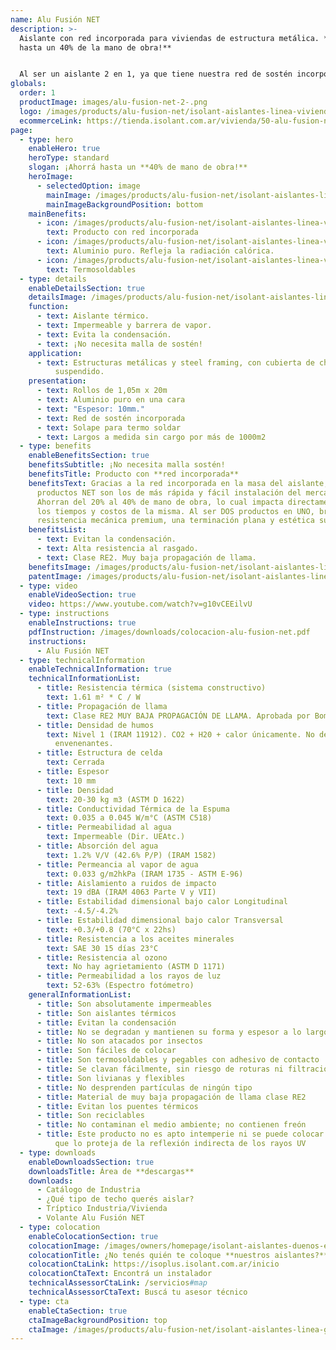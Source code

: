 ```yaml
---
name: Alu Fusión NET
description: >-
  Aislante con red incorporada para viviendas de estructura metálica. **¡Ahorrá
  hasta un 40% de la mano de obra!**


  Al ser un aislante 2 en 1, ya que tiene nuestra red de sostén incorporada en la masa, se ahorra del 20% al 40% de tiempo de colocación en obra, lo cual representa hasta un 50% del costo de la **ALU FUSION NET**, Reduciendo además a la mitad los accidentes por riesgo de colocación, ya que se trabaja sobre la chapa.
globals:
  order: 1
  productImage: images/alu-fusion-net-2-.png
  logo: /images/products/alu-fusion-net/isolant-aislantes-linea-vivienda-alu-fusion-net-logo.png
  ecommerceLink: https://tienda.isolant.com.ar/vivienda/50-alu-fusion-net.html
page:
  - type: hero
    enableHero: true
    heroType: standard
    slogan: ¡Ahorrá hasta un **40% de mano de obra!**
    heroImage:
      - selectedOption: image
        mainImage: /images/products/alu-fusion-net/isolant-aislantes-linea-galpones-y-tinglados-alu-stark-net-imagen-fondo.jpg
        mainImageBackgroundPosition: bottom
    mainBenefits:
      - icon: /images/products/alu-fusion-net/isolant-aislantes-linea-vivienda-alu-fusion-net-beneficio-1.svg
        text: Producto con red incorporada
      - icon: /images/products/alu-fusion-net/isolant-aislantes-linea-vivienda-alu-fusion-net-beneficio-2.svg
        text: Aluminio puro. Refleja la radiación calórica.
      - icon: /images/products/alu-fusion-net/isolant-aislantes-linea-vivienda-alu-fusion-net-beneficio-3.svg
        text: Termosoldables
  - type: details
    enableDetailsSection: true
    detailsImage: /images/products/alu-fusion-net/isolant-aislantes-linea-vivienda-alu-fusion-net-imagen-detalle-producto.jpg
    function:
      - text: Aislante térmico.
      - text: Impermeable y barrera de vapor.
      - text: Evita la condensación.
      - text: ¡No necesita malla de sostén!
    application:
      - text: Estructuras metálicas y steel framing, con cubierta de chapa y cielorraso
          suspendido.
    presentation:
      - text: Rollos de 1,05m x 20m
      - text: Aluminio puro en una cara
      - text: "Espesor: 10mm."
      - text: Red de sostén incorporada
      - text: Solape para termo soldar
      - text: Largos a medida sin cargo por más de 1000m2
  - type: benefits
    enableBenefitsSection: true
    benefitsSubtitle: ¡No necesita malla sostén!
    benefitsTitle: Producto con **red incorporada**
    benefitsText: Gracias a la red incorporada en la masa del aislante, nuestros
      productos NET son los de más rápida y fácil instalación del mercado.
      Ahorran del 20% al 40% de mano de obra, lo cual impacta directamente en
      los tiempos y costos de la misma. Al ser DOS productos en UNO, brinda una
      resistencia mecánica premium, una terminación plana y estética superior.
    benefitsList:
      - text: Evitan la condensación.
      - text: Alta resistencia al rasgado.
      - text: Clase RE2. Muy baja propagación de llama.
    benefitsImage: /images/products/alu-fusion-net/isolant-aislantes-linea-vivienda-alu-fusion-net-beneficio-exclusivo.jpg
    patentImage: /images/products/alu-fusion-net/isolant-aislantes-linea-vivienda-alu-fusion-net-patente.png
  - type: video
    enableVideoSection: true
    video: https://www.youtube.com/watch?v=g10vCEEilvU
  - type: instructions
    enableInstructions: true
    pdfInstruction: /images/downloads/colocacion-alu-fusion-net.pdf
    instructions:
      - Alu Fusión NET
  - type: technicalInformation
    enableTechnicalInformation: true
    technicalInformationList:
      - title: Resistencia térmica (sistema constructivo)
        text: 1.61 m² * C / W
      - title: Propagación de llama
        text: Clase RE2 MUY BAJA PROPAGACIÓN DE LLAMA. Aprobada por Bomberos Argentina.
      - title: Densidad de humos
        text: Nivel 1 (IRAM 11912). CO2 + H20 + calor únicamente. No desprende gases
          envenenantes.
      - title: Estructura de celda
        text: Cerrada
      - title: Espesor
        text: 10 mm
      - title: Densidad
        text: 20-30 kg m3 (ASTM D 1622)
      - title: Conductividad Térmica de la Espuma
        text: 0.035 a 0.045 W/m°C (ASTM C518)
      - title: Permeabilidad al agua
        text: Impermeable (Dir. UEAtc.)
      - title: Absorción del agua
        text: 1.2% V/V (42.6% P/P) (IRAM 1582)
      - title: Permeancia al vapor de agua
        text: 0.033 g/m2hkPa (IRAM 1735 - ASTM E-96)
      - title: Aislamiento a ruidos de impacto
        text: 19 dBA (IRAM 4063 Parte V y VII)
      - title: Estabilidad dimensional bajo calor Longitudinal
        text: -4.5/-4.2%
      - title: Estabilidad dimensional bajo calor Transversal
        text: +0.3/+0.8 (70°C x 22hs)
      - title: Resistencia a los aceites minerales
        text: SAE 30 15 días 23°C
      - title: Resistencia al ozono
        text: No hay agrietamiento (ASTM D 1171)
      - title: Permeabilidad a los rayos de luz
        text: 52-63% (Espectro fotómetro)
    generalInformationList:
      - title: Son absolutamente impermeables
      - title: Son aislantes térmicos
      - title: Evitan la condensación
      - title: No se degradan y mantienen su forma y espesor a lo largo del tiempo
      - title: No son atacados por insectos
      - title: Son fáciles de colocar
      - title: Son termosoldables y pegables con adhesivo de contacto
      - title: Se clavan fácilmente, sin riesgo de roturas ni filtraciones
      - title: Son livianas y flexibles
      - title: No desprenden partículas de ningún tipo
      - title: Material de muy baja propagación de llama clase RE2
      - title: Evitan los puentes térmicos
      - title: Son reciclables
      - title: No contaminan el medio ambiente; no contienen freón
      - title: Este producto no es apto intemperie ni se puede colocar sin un cielorraso
          que lo proteja de la reflexión indirecta de los rayos UV
  - type: downloads
    enableDownloadsSection: true
    downloadsTitle: Área de **descargas**
    downloads:
      - Catálogo de Industria
      - ¿Qué tipo de techo querés aislar?
      - Tríptico Industria/Vivienda
      - Volante Alu Fusión NET
  - type: colocation
    enableColocationSection: true
    colocationImage: /images/owners/homepage/isolant-aislantes-duenos-e-inquilinos-isoplus-colocation.jpg
    colocationTitle: ¿No tenés quién te coloque **nuestros aislantes?**
    colocationCtaLink: https://isoplus.isolant.com.ar/inicio
    colocationCtaText: Encontrá un instalador
    technicalAssessorCtaLink: /servicios#map
    technicalAssessorCtaText: Buscá tu asesor técnico
  - type: cta
    enableCtaSection: true
    ctaImageBackgroundPosition: top
    ctaImage: /images/products/alu-fusion-net/isolant-aislantes-linea-galpones-y-tinglados-alu-stark-net-cta-imagen.jpg
---
```

